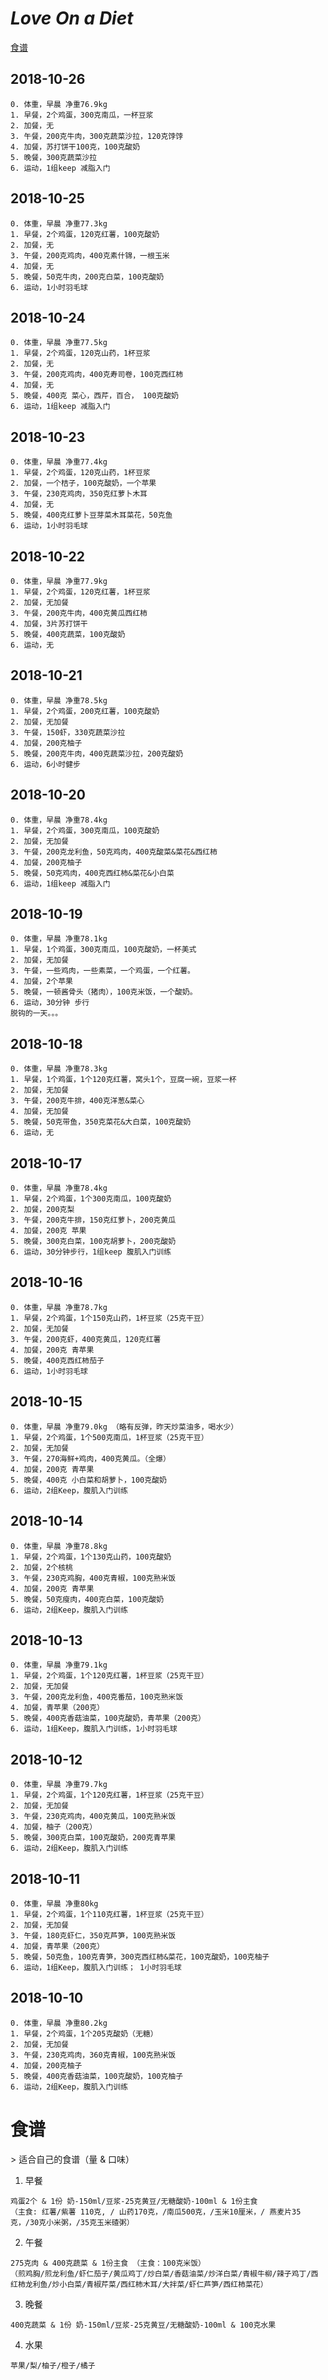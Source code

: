 
# *Love On a Diet*

[食谱](#1)

## 2018-10-26

```
0. 体重，早晨 净重76.9kg
1. 早餐，2个鸡蛋，300克南瓜，一杯豆浆
2. 加餐，无
3. 午餐，200克牛肉，300克蔬菜沙拉，120克饽饽
4. 加餐，苏打饼干100克，100克酸奶
5. 晚餐，300克蔬菜沙拉
6. 运动，1组keep 减脂入门
```

## 2018-10-25

```
0. 体重，早晨 净重77.3kg
1. 早餐，2个鸡蛋，120克红薯，100克酸奶
2. 加餐，无
3. 午餐，200克鸡肉，400克素什锦，一根玉米
4. 加餐，无
5. 晚餐，50克牛肉，200克白菜，100克酸奶
6. 运动，1小时羽毛球
```

## 2018-10-24

```
0. 体重，早晨 净重77.5kg
1. 早餐，2个鸡蛋，120克山药，1杯豆浆
2. 加餐，无
3. 午餐，200克鸡肉，400克寿司卷，100克西红柿
4. 加餐，无
5. 晚餐，400克 菜心，西芹，百合， 100克酸奶
6. 运动，1组keep 减脂入门
```

## 2018-10-23

```
0. 体重，早晨 净重77.4kg
1. 早餐，2个鸡蛋，120克山药，1杯豆浆
2. 加餐，一个桔子，100克酸奶，一个苹果
3. 午餐，230克鸡肉，350克红萝卜木耳
4. 加餐，无
5. 晚餐，400克红萝卜豆芽菜木耳菜花，50克鱼
6. 运动，1小时羽毛球
```

## 2018-10-22

```
0. 体重，早晨 净重77.9kg
1. 早餐，2个鸡蛋，120克红薯，1杯豆浆
2. 加餐，无加餐
3. 午餐，200克牛肉，400克黄瓜西红柿
4. 加餐，3片苏打饼干
5. 晚餐，400克蔬菜，100克酸奶
6. 运动，无
```
## 2018-10-21

```
0. 体重，早晨 净重78.5kg
1. 早餐，2个鸡蛋，200克红薯，100克酸奶
2. 加餐，无加餐
3. 午餐，150虾，330克蔬菜沙拉
4. 加餐，200克柚子
5. 晚餐，200克牛肉，400克蔬菜沙拉，200克酸奶
6. 运动，6小时健步
```

## 2018-10-20

```
0. 体重，早晨 净重78.4kg
1. 早餐，2个鸡蛋，300克南瓜，100克酸奶
2. 加餐，无加餐
3. 午餐，200克龙利鱼，50克鸡肉，400克酸菜&菜花&西红柿
4. 加餐，200克柚子
5. 晚餐，50克鸡肉，400克西红柿&菜花&小白菜
6. 运动，1组keep 减脂入门
```

## 2018-10-19

```
0. 体重，早晨 净重78.1kg
1. 早餐，1个鸡蛋，300克南瓜，100克酸奶，一杯美式
2. 加餐，无加餐
3. 午餐，一些鸡肉，一些素菜，一个鸡蛋，一个红薯。
4. 加餐，2个苹果
5. 晚餐，一顿酱骨头（猪肉），100克米饭，一个酸奶。
6. 运动，30分钟 步行
脱钩的一天。。。
```

## 2018-10-18

```
0. 体重，早晨 净重78.3kg
1. 早餐，1个鸡蛋，1个120克红薯，窝头1个，豆腐一碗，豆浆一杯
2. 加餐，无加餐
3. 午餐，200克牛排，400克洋葱&菜心
4. 加餐，无加餐
5. 晚餐，50克带鱼，350克菜花&大白菜，100克酸奶
6. 运动，无
```

## 2018-10-17

```
0. 体重，早晨 净重78.4kg
1. 早餐，2个鸡蛋，1个300克南瓜，100克酸奶
2. 加餐，200克梨
3. 午餐，200克牛排，150克红萝卜，200克黄瓜
4. 加餐，200克 苹果
5. 晚餐，300克白菜，100克胡萝卜，200克酸奶
6. 运动，30分钟步行，1组keep 腹肌入门训练
```

## 2018-10-16

```
0. 体重，早晨 净重78.7kg
1. 早餐，2个鸡蛋，1个150克山药，1杯豆浆（25克干豆）
2. 加餐，无加餐
3. 午餐，200克虾，400克黄瓜，120克红薯
4. 加餐，200克 青苹果
5. 晚餐，400克西红柿茄子
6. 运动，1小时羽毛球
```

## 2018-10-15

```
0. 体重，早晨 净重79.0kg （略有反弹，昨天炒菜油多，喝水少）
1. 早餐，2个鸡蛋，1个500克南瓜，1杯豆浆（25克干豆）
2. 加餐，无加餐
3. 午餐，270海鲜+鸡肉，400克黄瓜。（全爆）
4. 加餐，200克 青苹果
5. 晚餐，400克 小白菜和胡萝卜，100克酸奶
6. 运动，2组Keep，腹肌入门训练
```

## 2018-10-14

```
0. 体重，早晨 净重78.8kg
1. 早餐，2个鸡蛋，1个130克山药，100克酸奶
2. 加餐，2个核桃
3. 午餐，230克鸡胸，400克青椒，100克熟米饭
4. 加餐，200克 青苹果
5. 晚餐，50克瘦肉，400克白菜，100克酸奶
6. 运动，2组Keep，腹肌入门训练
```

## 2018-10-13

```
0. 体重，早晨 净重79.1kg
1. 早餐，2个鸡蛋，1个120克红薯，1杯豆浆（25克干豆）
2. 加餐，无加餐
3. 午餐，200克龙利鱼，400克番茄，100克熟米饭
4. 加餐，青苹果（200克）
5. 晚餐，400克香菇油菜，100克酸奶，青苹果（200克）
6. 运动，1组Keep，腹肌入门训练，1小时羽毛球
```

## 2018-10-12

```
0. 体重，早晨 净重79.7kg
1. 早餐，2个鸡蛋，1个120克红薯，1杯豆浆（25克干豆）
2. 加餐，无加餐
3. 午餐，230克鸡肉，400克黄瓜，100克熟米饭
4. 加餐，柚子（200克）
5. 晚餐，300克白菜，100克酸奶，200克青苹果
6. 运动，2组Keep，腹肌入门训练
```

## 2018-10-11

```
0. 体重，早晨 净重80kg
1. 早餐，2个鸡蛋，1个110克红薯，1杯豆浆（25克干豆）
2. 加餐，无加餐
3. 午餐，180克虾仁，350克芦笋，100克熟米饭
4. 加餐，青苹果（200克）
5. 晚餐，50克鱼，100克青笋，300克西红柿&菜花，100克酸奶，100克柚子
6. 运动，1组Keep，腹肌入门训练； 1小时羽毛球
```

## 2018-10-10

```
0. 体重，早晨 净重80.2kg
1. 早餐，2个鸡蛋，1个205克酸奶（无糖）
2. 加餐，无加餐
3. 午餐，230克鸡肉，360克青椒，100克熟米饭
4. 加餐，200克柚子
5. 晚餐，400克香菇油菜，100克酸奶，100克柚子
6. 运动，2组Keep，腹肌入门训练
```


<h1 id="1">食谱</h1>
> 适合自己的食谱（量 & 口味）

1. 早餐

```
鸡蛋2个 & 1份 奶-150ml/豆浆-25克黄豆/无糖酸奶-100ml & 1份主食
（主食: 红薯/紫薯 110克, / 山药170克，/南瓜500克，/玉米10厘米，/ 燕麦片35克，/30克小米粥，/35克玉米碴粥）
```

2. 午餐

```
275克肉 & 400克蔬菜 & 1份主食 （主食：100克米饭）
（煎鸡胸/煎龙利鱼/虾仁茄子/黄瓜鸡丁/炒白菜/香菇油菜/炒洋白菜/青椒牛柳/辣子鸡丁/西红柿龙利鱼/炒小白菜/青椒芹菜/西红柿木耳/大拌菜/虾仁芦笋/西红柿菜花）
```

3. 晚餐

```
400克蔬菜 & 1份 奶-150ml/豆浆-25克黄豆/无糖酸奶-100ml & 100克水果
```
4. 水果

```
苹果/梨/柚子/橙子/橘子
```

